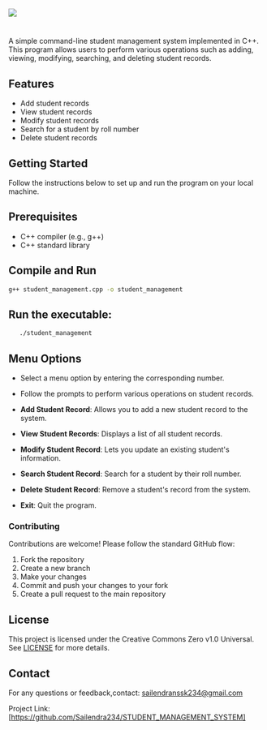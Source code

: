 # <p align="center">
# <img src="https://mintbook.com/assetsNew/img/university.gif">
# </p>


A simple command-line student management system implemented in C++. This program allows users to perform various operations such as adding, viewing, modifying, searching, and deleting student records.

## Features

- Add student records
- View student records
- Modify student records
- Search for a student by roll number
- Delete student records

## Getting Started
Follow the instructions below to set up and run the program on your local machine.

## Prerequisites

- C++ compiler (e.g., g++)
- C++ standard library
  
## Compile and Run
```bash
g++ student_management.cpp -o student_management
```
## Run the executable:
```bash
   ./student_management
```
## Menu Options


- Select a menu option by entering the corresponding number.
- Follow the prompts to perform various operations on student records.


- **Add Student Record**: Allows you to add a new student record to the system.
- **View Student Records**: Displays a list of all student records.
- **Modify Student Record**: Lets you update an existing student's information.
- **Search Student Record**: Search for a student by their roll number.
- **Delete Student Record**: Remove a student's record from the system.
- **Exit**: Quit the program.

### Contributing

Contributions are welcome! Please follow the standard GitHub flow:

1. Fork the repository
2. Create a new branch
3. Make your changes
4. Commit and push your changes to your fork
5. Create a pull request to the main repository

## License

This project is licensed under the Creative Commons Zero v1.0 Universal. See [LICENSE](LICENSE) for more details.

## Contact

For any questions or feedback,contact:
sailendranssk234@gmail.com


Project Link: [https://github.com/Sailendra234/STUDENT_MANAGEMENT_SYSTEM]
